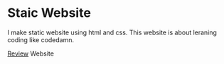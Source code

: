 # Staic Website

I make static website using html and css.
This website is about leraning coding like codedamn.

[Review](https://faizaneduhub.netlify.app/) Website
